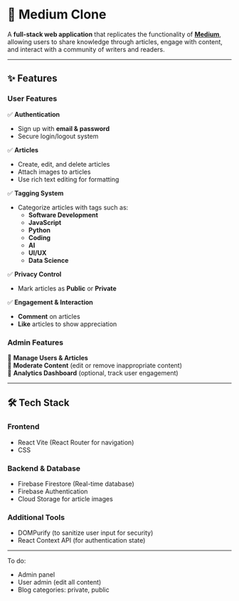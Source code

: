 # 📝 Medium Clone

A **full-stack web application** that replicates the functionality of **[Medium](https://medium.com/)**, allowing users to share knowledge through articles, engage with content, and interact with a community of writers and readers.

---

## ✨ Features

### **User Features**
✅ **Authentication**
- Sign up with **email & password**
- Secure login/logout system  

✅ **Articles**
- Create, edit, and delete articles
- Attach images to articles
- Use rich text editing for formatting  

✅ **Tagging System**
- Categorize articles with tags such as:  
  - **Software Development**
  - **JavaScript**
  - **Python**
  - **Coding**
  - **AI**
  - **UI/UX**
  - **Data Science**  

✅ **Privacy Control**
- Mark articles as **Public** or **Private**  

✅ **Engagement & Interaction**
- **Comment** on articles
- **Like** articles to show appreciation  

### **Admin Features**
🔹 **Manage Users & Articles**  
🔹 **Moderate Content** (edit or remove inappropriate content)  
🔹 **Analytics Dashboard** (optional, track user engagement)  

---

## 🛠️ Tech Stack

### **Frontend**
- React Vite (React Router for navigation)
- CSS

### **Backend & Database**
- Firebase Firestore (Real-time database)
- Firebase Authentication
- Cloud Storage for article images

### **Additional Tools**
- DOMPurify (to sanitize user input for security)
- React Context API (for authentication state)

---

To do:
- Admin panel
- User admin (edit all content)
- Blog categories: private, public